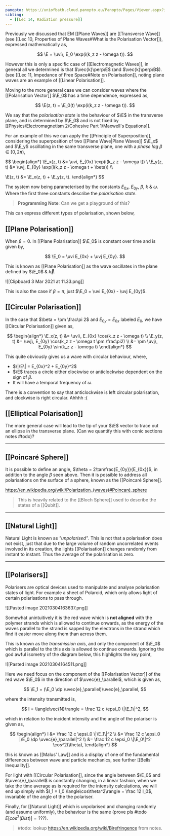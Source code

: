 ```yaml
---
panopto: https://uniofbath.cloud.panopto.eu/Panopto/Pages/Viewer.aspx?id=c8f6e54b-b9d7-4a90-a625-acdd0172ae64
sibling:
  - [[Lec 14, Radiation pressure]]
---
```


Previously we discussed that EM [[Plane Waves]] are [[Transverse Wave]] (see [[Lec 10, Properties of Plane Waves#What is the Polarisation Vector]]), expressed mathematically as,

$$
\E = \uvi\, E_0 \exp(i(k_z z - \omega t)).
$$

However this is only a specific case of [[Electromagnetic Waves]], in general all we determined is that $\vec{k}\perp\E$ (and $\vec{k}\perp\B$). (see [[Lec 11, Impedance of Free Space#Note on Polarisation]], noting plane waves are an example of [[Linear Polarisation]].

Moving to the more general case we can consider waves where the [[Polarisation Vector]] $\E_0$ has a time dependence, expressed as,

$$
\E(z, t) = \E_0(t) \exp(i(k_z z - \omega t)).
$$

We say that the _polarisation state_ is the behaviour of $\E$ in the transverse plane, and is determined by $\E_0$ and is not fixed by [[Physics/Electromagnetism 2/Cohesive Part 1/Maxwell's Equations]].

For an example of this we can apply the [[Principle of Superposition]], considering the superposition of two [[Plane Wave|Plane Waves]] $\E_x$ and $\E_y$ oscillating in the same transverse plane, one with a _phase lag_ $\beta \in [0, 2\pi)$,

$$
\begin{align*}
\E_x(z, t) &= \uvi\, E_{0x} \exp(i(k_z z - \omega t))
\\
\E_y(z, t) &= \uvj\, E_{0y} \exp(i(k_z z - \omega t + \beta))
\\\\

\E(z, t) &= \E_x(z, t) + \E_y(z, t).
\end{align*}
$$

The system now being parameterised by the constants $E_{0x}$, $E_{0y}$, $\beta$, $k$ & $\omega$. Where the first three constants describe the _polarisation state_.

> **Programming Note**: Can we get a playground of this?

This can express different types of polarisation, shown below,

## [[Plane Polarisation]]

When $\beta = 0$. In [[Plane Polarisation]] $\E_0$ is constant over time and is given by,

$$
\E_0 = \uvi E_{0x} + \uvj E_{0y}.
$$

This is known as [[Plane Polarisation]] as the wave oscillates in the plane defined by $\E_0$ & $\vec{k}$.

![[Clipboard 3 Mar 2021 at 11.33.png]]

This is also the case if $\beta = \pi$, just $\E_0 = \uvi E_{0x} - \uvj E_{0y}$.

## [[Circular Polarisation]]

In the case that $\beta = \pm \frac\pi 2$ and $E_{0y} = E_{0x}$ labeled $E_0$, we have [[Circular Polarisation]] given as,

$$
\begin{align*}
\E_x(z, t) &= \uvi\, E_{0x} \cos(k_z z - \omega t)
\\
\E_y(z, t) &= \uvj\, E_{0y} \cos(k_z z - \omega t \pm \frac\pi2)
\\ &= \pm \uvj\, E_{0y} \sin(k_z z - \omega t)
\end{align*}
$$

This quite obviously gives us a wave with circular behaviour, where,

- $\|\E\| = E_{0x}^2 + E_{0y}^2$
- $\E$ traces a circle either clockwise or anticlockwise dependent on the sign of $\beta$.
- It will have a temporal frequency of $\omega$.

There is a convention to say that anticlockwise is left circular polarisation, and clockwise is right circular. Ahhhh :(

## [[Elliptical Polarisation]]

The more general case will lead to the tip of your $\E$ vector to trace out an ellipse in the transverse plane. (Can we quantify this with conic sections notes #todo)?

---

## [[Poincaré Sphere]]

It is possible to define an angle, $\theta = 2\tan\frac{E_{0y}}{E_{0x}}$, in addition to the angle $\beta$ seen above. Then it is possible to address all polarisations on the surface of a sphere, known as the [[Poincaré Sphere]].

https://en.wikipedia.org/wiki/Polarization_(waves)#Poincaré_sphere

> This is heavily related to the [[Bloch Sphere]] used to describe the states of a [[Qubit]].

---

## [[Natural Light]]

Natural Light is known as _"unpolarised"_. This is not that a polarisation does not exist, just that due to the large volume of random uncorrelated events involved in its creation, the lights [[Polarisation]] changes randomly from instant to instant. Thus the average of the polarisation is zero.

---

## [[Polarisers]]

Polarisers are optical devices used to manipulate and analyse polarisation states of light. For example a sheet of Polaroid, which only allows light of certain polarisations to pass through.

![[Pasted image 20210304163637.png]]

Somewhat unintuitively it is the red wave which is **not aligned** with the polymer strands which is allowed to continue onwards, as the energy of the waves parallel to the strand is sapped by the electrons in the strand which find it easier move along them than across them.

This is known as the _transmission axis_, and only the component of $\E_0$ which is parallel to the this axis is allowed to continue onwards. Ignoring the god awful isometry of the diagram below, this highlights the key point,

![[Pasted image 20210304164511.png]]

Here we need focus on the component of the [[Polarisation Vector]] of the red wave $\E_0$ in the direction of $\uvec{e}_\parallel$, which is given as,

$$
\E_1 = (\E_0 \dp \uvec{e}_\parallel)\uvec{e}_\parallel,
$$

where the intensity transmitted is,

$$
I = \langle\vec{N}\rangle = \frac 12 c \epsi_0 \|\E_1\|^2,
$$

which in relation to the incident intensity and the angle of the polariser is given as,

$$
\begin{align*}
I
&= \frac 12 c \epsi_0 \|\E_1\|^2 \\
&= \frac 12 c \epsi_0 |\E_0 \dp \uvec{e}_\parallel|^2 \\
&= \frac 12 c \epsi_0 \|\E_0\|^2 \cos^2(\theta),
\end{align*}
$$

this is known as [[Malus' Law]] and is a display of one of the fundamental differences between wave and particle mechanics, see further [[Bells' Inequality]].

For light with [[Circular Polarisation]], since the angle between $\E_0$ and $\uvec{e}_\parallel$ is constantly changing, in a linear fashion, when we take the time average as is required for the intensity calculations, we will end up simply with $I_1 = I_0 \langle\cos\theta^2\rangle = \frac 12 I_0$, invariable of the angle of the the polariser.

Finally, for [[Natural Light]] which is unpolarised and changing randomly (and assume uniformly), the behaviour is the same (prove pls #todo $E[cos^2(Dist)] = ???$).

> #todo: lookup https://en.wikipedia.org/wiki/Birefringence from notes.
